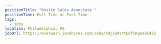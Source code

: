 ```yaml
---
positionTitle: "Onsite Sales Associate "
positionTime: Full-Time or Part-Time
tags:
  - jobs
location: Philadelphia, PA
jobUrl: https://everwash.janehires.com/Jobs/XWjiwMsrtE6fxKgea9K4lQ
---
```


